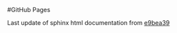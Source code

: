 #GitHub Pages

Last update of sphinx html documentation from [e9bea39](https://github.com/hugoledoux/test22/tree/e9bea398d211f86d632cd311e3260bdcf52ef670)
